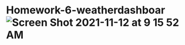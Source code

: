 # Homework-6-weatherdashboar![Screen Shot 2021-11-12 at 9 15 52 AM](https://user-images.githubusercontent.com/81532183/141489867-23f710ad-1d62-4f09-89da-d450b244fd07.png)
